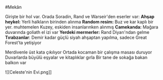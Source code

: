 #Mekân

Girişte bir hol var. Orada Soradin, Rand ve Warseir'den eserler var:
	**Ahşap heykel:** Yerli halkların birinden alınma
	**Random resim:** Buz ve kar kaplı bir yer. muhtemelen Kuzey, eskiden insanlarınken alınmış
	**Camekanda:** Mağara duvarında goliath el izi var
	**Yerdeki mermerler:** Rand Diyarı'ndan gelme
	**Tırabzanlar**: Demir kadar güçlü siyah ahşaptan yapılma, sadece Great Forest'ta yetişiyor

Merdivenle üst kata çıkılıyor
	Ortada kocaman bir çalışma masası duruyor
	Duvarlarda büyülü eşyalar ve kitaplıklar gırla
	Bir tane de sokağa bakan balkon var

![[Celeste'nin Evi.png]]
